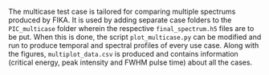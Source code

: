 The multicase test case is tailored for comparing multiple spectrums produced by FIKA. It is used by adding separate case folders to the `PIC_multicase` folder wherein the respective `final_spectrum.h5` files are to be put. When this is done, the script `plot_multicase.py` can be modified and run to produce temporal and spectral profiles of every use case. Along with the figures, `multiplot_data.csv` is produced and contains information (critical energy, peak intensity and FWHM pulse time) about all the cases.
